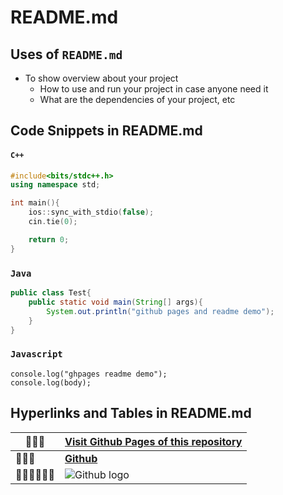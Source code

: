 # README.md

## Uses of `README.md`
* To show overview about your project
  * How to use and run your project in case anyone need it
  * What are the dependencies of your project, etc

## Code Snippets in README.md
#### `C++`
``` c++
#include<bits/stdc++.h>
using namespace std;

int main(){
	ios::sync_with_stdio(false);
	cin.tie(0);

	return 0;
}
```
### `Java`
``` java
public class Test{
	public static void main(String[] args){
		System.out.println("github pages and readme demo");
	}
}
```

### `Javascript`
```
console.log("ghpages readme demo");
console.log(body);
```
## **Hyperlinks** and **Tables** in README.md
| 🐇🐇🐇 | [**Visit Github Pages of this repository**](https://sumitprasad585.github.io/ghpages-readme-demo) |
| --- | --- |
| 🐬🐬🐬 | [**Github**](https://www.github.com) |
| 🐱‍👤🐱‍👤🐱‍👤 | ![Github logo](https://github.githubassets.com/images/modules/logos_page/Octocat.png) |
